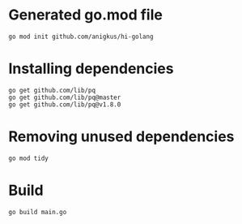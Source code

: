 # Generated go.mod file
```
go mod init github.com/anigkus/hi-golang
```  

# Installing dependencies
```
go get github.com/lib/pq
go get github.com/lib/pq@master
go get github.com/lib/pq@v1.8.0
```

# Removing unused dependencies
```
go mod tidy
```

# Build
```
go build main.go
```
